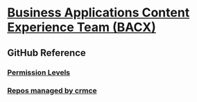 # [Business Applications Content Experience Team (BACX)](index.md)
## GitHub Reference
### [Permission Levels](permission-levels.md)
### [Repos managed by crmce](crmce-repos)